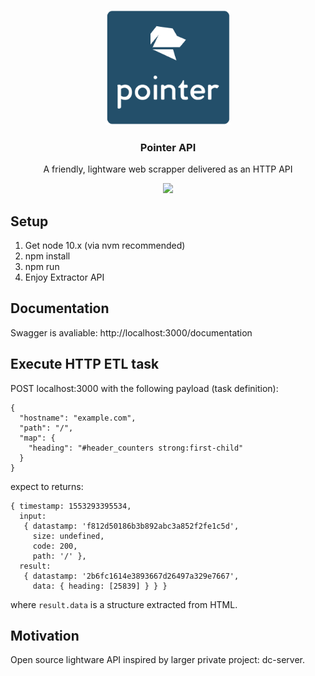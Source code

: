 <p align="center">
  <a href="https://hapipal.com"><img src="https://raw.githubusercontent.com/jbeynar/calamari/master/icon.png" alt="hapi pal" width="200" /></a>
</p>
<h3 align="center">
  Pointer API
</h3>
<p align="center">A friendly, lightware web scrapper delivered as an HTTP API</p>
<p align="center">
  <img src="https://travis-ci.org/jbeynar/pointer.svg?branch=master">
</p>

## Setup

1. Get node 10.x (via nvm recommended)
2. npm install
3. npm run
4. Enjoy Extractor API

## Documentation
Swagger is avaliable:
http://localhost:3000/documentation

## Execute HTTP ETL task
POST localhost:3000 with the following payload (task definition):
```
{
  "hostname": "example.com",
  "path": "/",
  "map": {
    "heading": "#header_counters strong:first-child"
  }
}
```

expect to returns:
```
{ timestamp: 1553293395534,
  input:
   { datastamp: 'f812d50186b3b892abc3a852f2fe1c5d',
     size: undefined,
     code: 200,
     path: '/' },
  result:
   { datastamp: '2b6fc1614e3893667d26497a329e7667',
     data: { heading: [25839] } } }
```
where `result.data` is a structure extracted from HTML.

## Motivation

Open source lightware API inspired by larger private project: dc-server.

